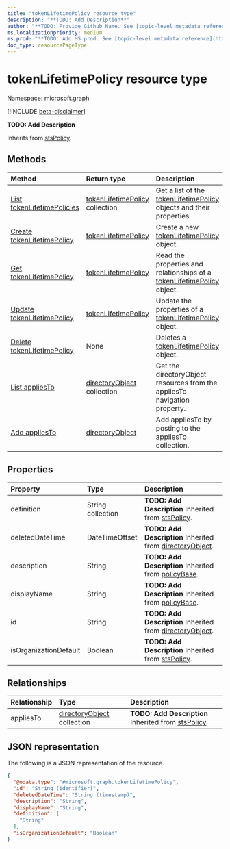 ```yaml
---
title: "tokenLifetimePolicy resource type"
description: "**TODO: Add Description**"
author: "**TODO: Provide Github Name. See [topic-level metadata reference](https://msgo.azurewebsites.net/add/document/guidelines/metadata.html#topic-level-metadata)**"
ms.localizationpriority: medium
ms.prod: "**TODO: Add MS prod. See [topic-level metadata reference](https://msgo.azurewebsites.net/add/document/guidelines/metadata.html#topic-level-metadata)**"
doc_type: resourcePageType
---
```


# tokenLifetimePolicy resource type

Namespace: microsoft.graph

[!INCLUDE [beta-disclaimer](../../includes/beta-disclaimer.md)]

**TODO: Add Description**


Inherits from [stsPolicy](../resources/stspolicy.md).

## Methods
|Method|Return type|Description|
|:---|:---|:---|
|[List tokenLifetimePolicies](../api/tokenlifetimepolicy-list.md)|[tokenLifetimePolicy](../resources/tokenlifetimepolicy.md) collection|Get a list of the [tokenLifetimePolicy](../resources/tokenlifetimepolicy.md) objects and their properties.|
|[Create tokenLifetimePolicy](../api/application-post-tokenlifetimepolicies.md)|[tokenLifetimePolicy](../resources/tokenlifetimepolicy.md)|Create a new [tokenLifetimePolicy](../resources/tokenlifetimepolicy.md) object.|
|[Get tokenLifetimePolicy](../api/tokenlifetimepolicy-get.md)|[tokenLifetimePolicy](../resources/tokenlifetimepolicy.md)|Read the properties and relationships of a [tokenLifetimePolicy](../resources/tokenlifetimepolicy.md) object.|
|[Update tokenLifetimePolicy](../api/tokenlifetimepolicy-update.md)|[tokenLifetimePolicy](../resources/tokenlifetimepolicy.md)|Update the properties of a [tokenLifetimePolicy](../resources/tokenlifetimepolicy.md) object.|
|[Delete tokenLifetimePolicy](../api/tokenlifetimepolicy-delete.md)|None|Deletes a [tokenLifetimePolicy](../resources/tokenlifetimepolicy.md) object.|
|[List appliesTo](../api/tokenlifetimepolicy-list-appliesto.md)|[directoryObject](../resources/directoryobject.md) collection|Get the directoryObject resources from the appliesTo navigation property.|
|[Add appliesTo](../api/tokenlifetimepolicy-post-appliesto.md)|[directoryObject](../resources/directoryobject.md)|Add appliesTo by posting to the appliesTo collection.|

## Properties
|Property|Type|Description|
|:---|:---|:---|
|definition|String collection|**TODO: Add Description** Inherited from [stsPolicy](../resources/stspolicy.md).|
|deletedDateTime|DateTimeOffset|**TODO: Add Description** Inherited from [directoryObject](../resources/directoryobject.md).|
|description|String|**TODO: Add Description** Inherited from [policyBase](../resources/policybase.md).|
|displayName|String|**TODO: Add Description** Inherited from [policyBase](../resources/policybase.md).|
|id|String|**TODO: Add Description** Inherited from [directoryObject](../resources/directoryobject.md).|
|isOrganizationDefault|Boolean|**TODO: Add Description** Inherited from [stsPolicy](../resources/stspolicy.md).|

## Relationships
|Relationship|Type|Description|
|:---|:---|:---|
|appliesTo|[directoryObject](../resources/directoryobject.md) collection|**TODO: Add Description** Inherited from [stsPolicy](../resources/stspolicy.md)|

## JSON representation
The following is a JSON representation of the resource.
<!-- {
  "blockType": "resource",
  "keyProperty": "id",
  "@odata.type": "microsoft.graph.tokenLifetimePolicy",
  "baseType": "Microsoft.DirectoryServices.stsPolicy",
  "openType": false
}
-->
``` json
{
  "@odata.type": "#microsoft.graph.tokenLifetimePolicy",
  "id": "String (identifier)",
  "deletedDateTime": "String (timestamp)",
  "description": "String",
  "displayName": "String",
  "definition": [
    "String"
  ],
  "isOrganizationDefault": "Boolean"
}
```

